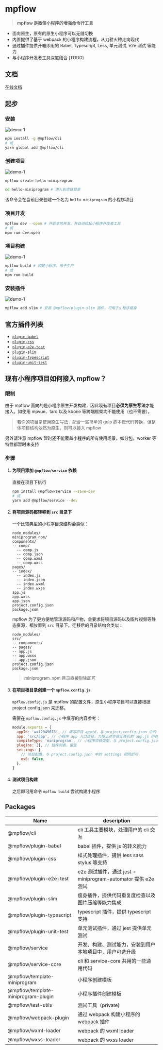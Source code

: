 # mpflow

> **mpflow 是微信小程序的增强命令行工具**

- 面向原生，原有的原生小程序可以无缝切换
- 内置提供了基于 webpack 的小程序构建流程，从刀耕火种走向现代
- 通过插件提供开箱即用的 Babel, Typescript, Less, 单元测试, e2e 测试 等能力
- 与小程序开发者工具深度结合 (TODO)

## 文档

[在线文档](https://wechat-miniprogram.github.io/mpflow/docs/)

## 起步

### 安装

![demo-1](img/mpflow-demo-1-min.gif?raw=true)

```bash
npm install -g @mpflow/cli
# 或
yarn global add @mpflow/cli
```

### 创建项目

![demo-1](img/mpflow-demo-2-min.gif?raw=true)

```bash
mpflow create hello-miniprogram

cd hello-miniprogram # 进入到项目目录
```

该命令会在当前目录创建一个名为 `hello-miniprogram` 的小程序项目

### 项目开发

```bash
mpflow dev --open # 开启本地开发，并自动拉起小程序开发者工具
# 或
npm run dev:open
```

### 项目构建

![demo-1](img/mpflow-demo-3-min.gif?raw=true)

```bash
mpflow build # 构建小程序，用于生产
# 或
npm run build
```

### 安装插件

![demo-1](img/mpflow-demo-4-min.gif?raw=true)

```bash
mpflow add slim # 安装 @mpflow/plugin-slim 插件，可用于小程序瘦身
```

## 官方插件列表

- [`plugin-babel`](https://www.npmjs.com/package/@mpflow/plugin-babel)
- [`plugin-css`](https://www.npmjs.com/package/@mpflow/plugin-css)
- [`plugin-e2e-test`](https://www.npmjs.com/package/@mpflow/plugin-e2e-test)
- [`plugin-slim`](https://www.npmjs.com/package/@mpflow/plugin-slim)
- [`plugin-typescript`](https://www.npmjs.com/package/@mpflow/plugin-typescript)
- [`plugin-unit-test`](https://www.npmjs.com/package/@mpflow/plugin-unit-test)

## 现有小程序项目如何接入 mpflow？

### 限制

由于 mpflow 面向的是小程序原生开发构建，因此现有项目**必须为原生写法**才能接入。如使用 mpvue、taro 以及 kbone 等跨端框架均不能使用（也不需要）。

> 若你的项目是使用原生写法，配合一些简单的 gulp 脚本做代码转换，但整体项目结构依然为原生，则可以接入 mpflow

另外请注意 mpflow 暂时还不能覆盖小程序的所有使用场景，如分包，worker 等特性都暂时未支持

### 步骤

1. #### 为项目添加 `@mpflow/service` 依赖

   直接在项目下执行

   ```bash
   npm install @mpflow/service --save-dev
   # 或
   yarn add @mpflow/service --dev
   ```

1. #### 将项目源码都转移到 `src` 目录下

   一个比较典型的小程序目录结构会类似：

   ```
   node_modules/
   miniprogram_npm/
   components/
   -- comp/
     -- comp.js
     -- comp.json
     -- comp.wxml
     -- comp.wxss
   pages/
   -- index/
     -- index.js
     -- index.json
     -- index.wxml
     -- index.wxss
   app.js
   app.wxss
   app.json
   project.config.json
   package.json
   ```

   mpflow 为了更方便地管理源码和产物，会要求将项目源码以及图片视频等静态资源，都放置到 `src` 目录下。迁移后的目录结构会类似：

   ```
   node_modules/
   src/
   -- components/
   -- pages/
   -- app.js
   -- app.wxss
   -- app.json
   project.config.json
   package.json
   ```

   > miniprogram_npm 目录直接删除即可

1. #### 在项目根目录创建一个 `mpflow.config.js`

   `mpflow.config.js` 是 mpflow 的配置文件，原生小程序项目可以直接根据 project.config.json 来迁移。

   需要在 `mpflow.config.js` 中填写的内容参考：

   ```javascript
   module.exports = {
     appId: 'wx12345678', // 填写项目 appid，与 project.config.json 中的 appid 相同即可
     app: 'src/app', // 小程序 app 入口路径，为按上述步骤迁移后的 app.js 所在位置相对项目根目录的路径
     compileType: 'miniprogram', // 小程序项目类型，与 project.config.json 中的 compileType 相同即可
     plugins: [], // 插件列表，留空
     settings: {
       // 项目配置，与 project.config.json 中的 settings 相同即可
       es6: false,
     },
   }
   ```

1. #### 测试项目构建

   之后即可用命令 `mpflow build` 尝试构建小程序

## Packages

| Name                                | description                                                   |
| ----------------------------------- | ------------------------------------------------------------- |
| @mpflow/cli                         | cli 工具主要模块，处理用户的 cli 交互                         |
| @mpflow/plugin-babel                | babel 插件，提供 js 的转义能力                                |
| @mpflow/plugin-css                  | 样式处理插件，提供 less sass stylus 等支持                    |
| @mpflow/plugin-e2e-test             | e2e 测试插件，通过 jest + miniprogram-automator 提供 e2e 测试 |
| @mpflow/plugin-slim                 | 瘦身插件，提供代码重复度检查以及图片压缩等能力集成            |
| @mpflow/plugin-typescript           | typescript 插件，提供 typescript 支持                         |
| @mpflow/plugin-unit-test            | 单元测试插件，通过 jest 提供单元测试                          |
| @mpflow/service                     | 开发、构建、测试能力，安装到用户本地项目中，用户可选升级      |
| @mpflow/service-core                | cli 和 service-core 共用的一些通用代码                        |
| @mpflow/template-miniprogram        | 小程序创建模板                                                |
| @mpflow/template-miniprogram-plugin | 小程序插件创建模板                                            |
| @mpflow/test-utils                  | 测试工具（private)                                            |
| @mpflow/webpack-plugin              | 通过 webpack 构建小程序的 webpack 插件                        |
| @mpflow/wxml-loader                 | webpack 的 wxml loader                                        |
| @mpflow/wxss-loader                 | webpack 的 wxss loader                                        |
